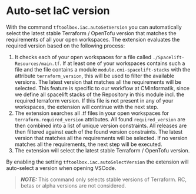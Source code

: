 # Auto-set IaC version

With the command `tftoolbox.iac.autoSetVersion` you can automatically select the latest stable Terraform / OpenTofu version that matches the requirements of all your open workspaces. The extension evaluates the required version based on the following process:

1. It checks each of your open workspaces for a file called `./Spacelift-Resources/main.tf`. If at least one of your workspaces contains such a file and the file contains a module `module.cmi-spacelift-stacks` with the attribute `terraform_version`, this will be used to filter the available versions. The latest version that matches all the requirements will be selected. This feature is specific to our workflow at CMInformatik, since we define all spacelift stacks of the Repository in this module incl. the required terraform version. If this file is not present in any of your workspaces, the extension will continue with the next step.
2. The extension searches all .tf files in your open workspaces for `terraform.required_version` attributes. All found `required_version` are then combined into a list of unique version constraints. All releases are then filtered against each of the found version constraints. The latest version that matches all the requirements will be selected. If no version matches all the requirements, the next step will be executed.
3. The extension will select the latest stable Terraform / OpenTofu version.

By enabling the setting `tftoolbox.iac.autoSelectVersion` the extension will auto-select a version when opening VSCode.

> **_NOTE:_** This command only selects stable versions of Terraform. RC, betas or alpha versions are not considered.
